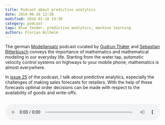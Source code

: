 ```yaml
---
title: Podcast about predictive analytics
date: 2014-06-26 12:30
modified: 2016-01-10 19:30
category: podcast
tags: Blue Yonder, predictive analytics, machine learning
authors: Florian Wilhelm
---
```


The german [Modellansatz][] podcast curated by [Gudrun Thäter][] and
[Sebastian Ritterbusch][] conveys the importance of mathematics and mathematical
modeling in our everyday life. Starting from the water tap, automatic velocity control
systems on highways to your mobile phone, mathematics is almost everywhere.

In [issue 25][] of the podcast, I talk about predictive analytics, especially the
challenges of making sales forecasts for retailers. With the help of these forecasts
optimal order decisions can be made with respect to the availability of goods and write-offs.

<audio controls style="width:100%; margin-top:1em;margin-bottom:1.5em;">
  <source src="http://modellansatz.de/modell025-predictive-analytics-140602.ogg" type="audio/ogg">
  <source src="http://modellansatz.de/modell025-predictive-analytics-140602.mp3" type="audio/mpeg">
</audio>

[Modellansatz]: http://www.modellansatz.de/
[Gudrun Thäter]: http://www.math.kit.edu/ianm2/~thaeter/de
[Sebastian Ritterbusch]: http://www.math.kit.edu/ianm4/~ritterbusch/de
[issue 25]: http://modellansatz.de/predictive-analytics
